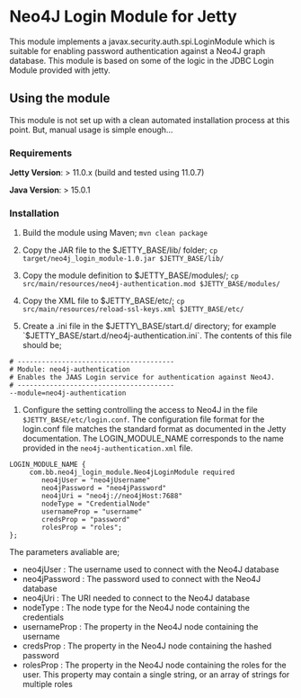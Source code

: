 # Neo4J Login Module for Jetty

This module implements a javax.security.auth.spi.LoginModule which is suitable for enabling
password authentication against a Neo4J graph database. This module is based on some of the 
logic in the JDBC Login Module provided with jetty.

## Using the module
This module is not set up with a clean automated installation process at this point.  But, manual usage is simple enough...

### Requirements
**Jetty Version**: > 11.0.x (build and tested using 11.0.7)

**Java Version**: > 15.0.1

### Installation
1. Build the module using Maven; `mvn clean package`

1. Copy the JAR file to the $JETTY\_BASE/lib/ folder; `cp target/neo4j_login_module-1.0.jar $JETTY_BASE/lib/`

1. Copy the module definition to $JETTY\_BASE/modules/; `cp src/main/resources/neo4j-authentication.mod $JETTY_BASE/modules/`

1. Copy the XML file to $JETTY\_BASE/etc/; `cp src/main/resources/reload-ssl-keys.xml $JETTY_BASE/etc/`

1. Create a .ini file in the $JETTY\_BASE/start.d/ directory; for example `$JETTY\_BASE/start.d/neo4j-authentication.ini`.  The contents of this file should be;

```
# --------------------------------------- 
# Module: neo4j-authentication
# Enables the JAAS Login service for authentication against Neo4J. 
# --------------------------------------- 
--module=neo4j-authentication
```

1. Configure the setting controlling the access to Neo4J in the file `$JETTY_BASE/etc/login.conf`. The configuration file format for the login.conf file matches the standard format as documented in the Jetty documentation. The LOGIN_MODULE_NAME corresponds to the name provided in the `neo4j-authentication.xml` file. 

```
LOGIN_MODULE_NAME {
     com.bb.neo4j_login_module.Neo4jLoginModule required
        neo4jUser = "neo4jUsername"
        neo4jPassword = "neo4jPassword"
        neo4jUri = "neo4j://neo4jHost:7688"
        nodeType = "CredentialNode"
        usernameProp = "username"
        credsProp = "password"
        rolesProp = "roles";
};
```
 The parameters avaliable are;
   * neo4jUser : The username used to connect with the Neo4J database
   * neo4jPassword : The password used to connect with the Neo4J database
   * neo4jUri : The URI needed to connect to the Neo4J database
   * nodeType : The node type for the Neo4J node containing the credentials
   * usernameProp : The property in the Neo4J node containing the username
   * credsProp : The property in the Neo4J node containing the hashed password
   * rolesProp  : The property in the Neo4J node containing the roles for the user. This property may contain a single string, or an array of strings for multiple roles
   
   
